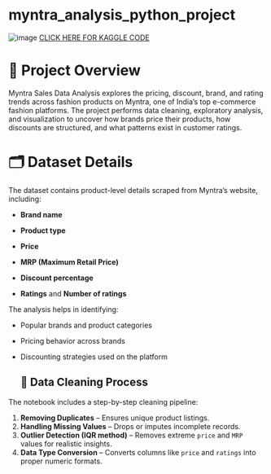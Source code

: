# myntra_analysis_python_project
![image](https://etimg.etb2bimg.com/photo/99462008.cms)
[CLICK HERE FOR KAGGLE CODE](https://www.kaggle.com/code/harshgaikwad1211/myntra-analysis?scriptVersionId=267019443)
# 🧾 Project Overview

Myntra Sales Data Analysis explores the pricing, discount, brand, and rating trends across fashion products on Myntra, one of India’s top e-commerce fashion platforms.
The project performs data cleaning, exploratory analysis, and visualization to uncover how brands price their products, how discounts are structured, and what patterns exist in customer ratings.

# 🗂️ Dataset Details

The dataset contains product-level details scraped from Myntra’s website, including:

- **Brand name**

- **Product type**

- **Price**

- **MRP (Maximum Retail Price)**

- **Discount percentage**

- **Ratings** and **Number of ratings**

The analysis helps in identifying:

- Popular brands and product categories

- Pricing behavior across brands

- Discounting strategies used on the platform

  ## 🧹 Data Cleaning Process

The notebook includes a step-by-step cleaning pipeline:

1. **Removing Duplicates** – Ensures unique product listings.  
2. **Handling Missing Values** – Drops or imputes incomplete records.  
3. **Outlier Detection (IQR method)** – Removes extreme `price` and `MRP` values for realistic insights.  
4. **Data Type Conversion** – Converts columns like `price` and `ratings` into proper numeric formats.  


